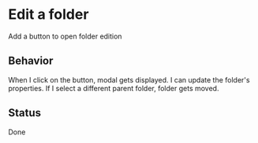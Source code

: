 # Edit a folder

Add a button to open folder edition

## Behavior

When I click on the button, modal gets displayed. I can update
the folder's properties. If I select a different parent folder,
folder gets moved.

## Status

Done